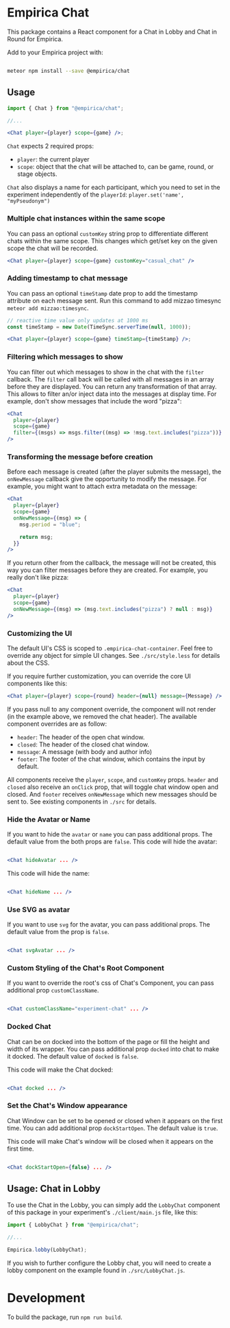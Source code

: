 # Empirica Chat

This package contains a React component for a Chat in Lobby and Chat in Round
for Empirica.

Add to your Empirica project with:

```sh

meteor npm install --save @empirica/chat

```

## Usage

```jsx
import { Chat } from "@empirica/chat";

//...

<Chat player={player} scope={game} />;
```

`Chat` expects 2 required props:

- `player`: the current player
- `scope`: object that the chat will be attached to, can be game, round, or
  stage objects.

`Chat` also displays a name for each participant, which you need to set
in the experiment independently of the `playerId`: `player.set('name', "myPseudonym")`

### Multiple chat instances within the same scope

You can pass an optional `customKey` string prop to differentiate different chats
within the same scope. This changes which get/set key on the given scope the chat will
be recorded.

```jsx
<Chat player={player} scope={game} customKey="casual_chat" />
```

### Adding timestamp to chat message

You can pass an optional `timeStamp` date prop to add the timestamp attribute on each message sent. Run this command to add mizzao timesync `meteor add mizzao:timesync`.

```jsx
// reactive time value only updates at 1000 ms
const timeStamp = new Date(TimeSync.serverTime(null, 1000));

<Chat player={player} scope={game} timeStamp={timeStamp} />;
```

### Filtering which messages to show

You can filter out which messages to show in the chat with the `filter`
callback. The `filter` call back will be called with all messages in an array
before they are displayed. You can return any transformation of that array. This
allows to filter an/or inject data into the messages at display time. For
example, don't show messages that include the word "pizza":

```jsx
<Chat
  player={player}
  scope={game}
  filter={(msgs) => msgs.filter((msg) => !msg.text.includes("pizza"))}
/>
```

### Transforming the message before creation

Before each message is created (after the player submits the message), the
`onNewMessage` callback give the opportunity to modify the message.
For example, you might want to attach extra metadata on the message:

```jsx
<Chat
  player={player}
  scope={game}
  onNewMessage={(msg) => {
    msg.period = "blue";

    return msg;
  }}
/>
```

If you return other from the callback, the message will not be created, this
way you can filter messages before they are created. For example, you really
don't like pizza:

```jsx
<Chat
  player={player}
  scope={game}
  onNewMessage={(msg) => (msg.text.includes("pizza") ? null : msg)}
/>
```

### Customizing the UI

The default UI's CSS is scoped to `.empirica-chat-container`. Feel free to
override any object for simple UI changes. See `./src/style.less` for details
about the CSS.

If you require further customization, you can override the core UI components
like this:

```jsx
<Chat player={player} scope={round} header={null} message={Message} />
```

If you pass null to any component override, the component will not render (in
the example above, we removed the chat header).
The available component overrides are as follow:

- `header`: The header of the open chat window.
- `closed`: The header of the closed chat window.
- `message`: A message (with body and author info)
- `footer`: The footer of the chat window, which contains the input by default.

All components receive the `player`, `scope`, and `customKey` props. `header` and
`closed` also receive an `onClick` prop, that will toggle chat window open and
closed. And `footer` receives `onNewMessage` which new messages should be sent
to. See existing components in `./src` for details.

### Hide the Avatar or Name

If you want to hide the `avatar` or `name` you can pass additional props. The default value from the both props are `false`.
This code will hide the avatar:

```jsx

<Chat hideAvatar ... />

```

This code will hide the name:

```jsx

<Chat hideName ... />

```

### Use SVG as avatar

If you want to use `svg` for the avatar, you can pass additional props. The default value from the prop is `false`.

```jsx

<Chat svgAvatar ... />

```

### Custom Styling of the Chat's Root Component

If you want to override the root's css of Chat's Component, you can pass additional prop `customClassName`.

```jsx

<Chat customClassName="experiment-chat" ... />

```

### Docked Chat

Chat can be on docked into the bottom of the page or fill the height and width of its wrapper. You can pass additional prop `docked` into chat to make it docked. The default value of `docked` is `false`.

This code will make the Chat docked:

```jsx

<Chat docked ... />

```

### Set the Chat's Window appearance

Chat Window can be set to be opened or closed when it appears on the first time. You can add additional prop `dockStartOpen`. The default value is `true`.

This code will make Chat's window will be closed when it appears on the first time.

```jsx

<Chat dockStartOpen={false} ... />

```

## Usage: Chat in Lobby

To use the Chat in the Lobby, you can simply add the `LobbyChat` component of
this package in your experiment's `./client/main.js` file, like this:

```js
import { LobbyChat } from "@empirica/chat";

//...

Empirica.lobby(LobbyChat);
```

If you wish to further configure the Lobby chat, you will need to create a lobby
component on the example found in `./src/LobbyChat.js`.

# Development

To build the package, run `npm run build`.
